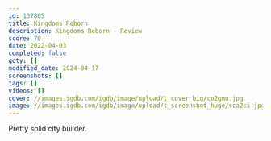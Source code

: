 ```yaml
---
id: 137805
title: Kingdoms Reborn
description: Kingdoms Reborn - Review
score: 70
date: 2022-04-03
completed: false
goty: []
modified_date: 2024-04-17
screenshots: []
tags: []
videos: []
cover: //images.igdb.com/igdb/image/upload/t_cover_big/co2gmu.jpg
image: //images.igdb.com/igdb/image/upload/t_screenshot_huge/sca2ci.jpg
---
```

Pretty solid city builder.